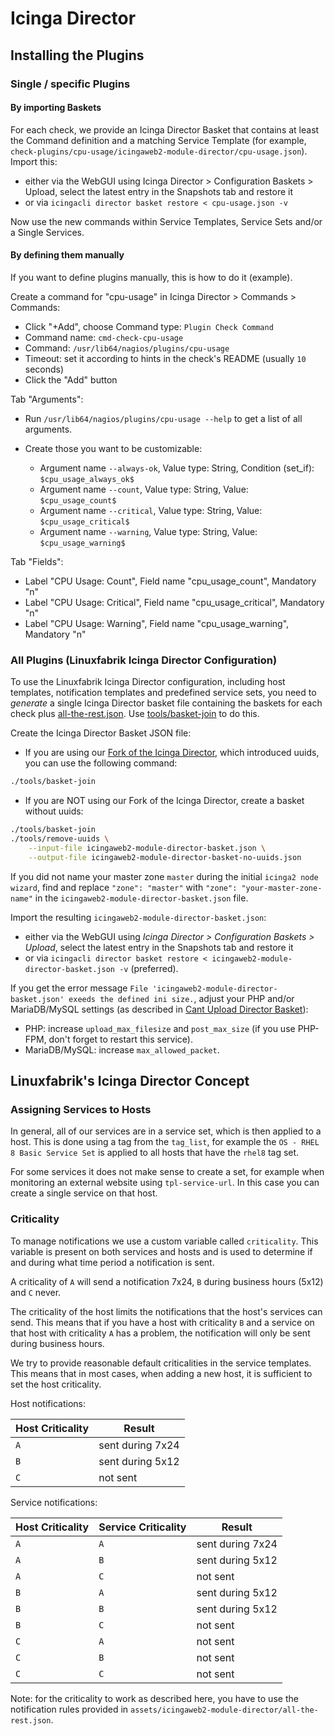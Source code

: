 # Icinga Director

## Installing the Plugins

### Single / specific Plugins

#### By importing Baskets

For each check, we provide an Icinga Director Basket that contains at least the Command definition and a matching Service Template (for example, `check-plugins/cpu-usage/icingaweb2-module-director/cpu-usage.json`). Import this:

* either via the WebGUI using Icinga Director \> Configuration Baskets \> Upload, select the latest entry in the Snapshots tab and restore it
* or via `icingacli director basket restore < cpu-usage.json -v`

Now use the new commands within Service Templates, Service Sets and/or a Single Services.


#### By defining them manually

If you want to define plugins manually, this is how to do it (example).

Create a command for "cpu-usage" in Icinga Director \> Commands \> Commands:

* Click "+Add", choose Command type: `Plugin Check Command`
* Command name: `cmd-check-cpu-usage`
* Command: `/usr/lib64/nagios/plugins/cpu-usage`
* Timeout: set it according to hints in the check's README (usually `10` seconds)
* Click the "Add" button

Tab "Arguments":

* Run `/usr/lib64/nagios/plugins/cpu-usage --help` to get a list of all arguments.

* Create those you want to be customizable:

    * Argument name `--always-ok`, Value type: String, Condition (set_if): `$cpu_usage_always_ok$`
    * Argument name `--count`, Value type: String, Value: `$cpu_usage_count$`
    * Argument name `--critical`, Value type: String, Value: `$cpu_usage_critical$`
    * Argument name `--warning`, Value type: String, Value: `$cpu_usage_warning$`

Tab "Fields":

* Label "CPU Usage: Count", Field name "cpu_usage_count", Mandatory "n"
* Label "CPU Usage: Critical", Field name "cpu_usage_critical", Mandatory "n"
* Label "CPU Usage: Warning", Field name "cpu_usage_warning", Mandatory "n"


### All Plugins (Linuxfabrik Icinga Director Configuration)

To use the Linuxfabrik Icinga Director configuration, including host templates, notification templates and predefined service sets, you need to *generate* a single Icinga Director basket file containing the baskets for each check plus [all-the-rest.json](https://github.com/Linuxfabrik/monitoring-plugins/blob/main/assets/icingaweb2-module-director/all-the-rest.json). Use [tools/basket-join](https://github.com/Linuxfabrik/monitoring-plugins/blob/main/tools/basket-join) to do this.

Create the Icinga Director Basket JSON file:

* If you are using our [Fork of the Icinga Director](https://github.com/Linuxfabrik/icingaweb2-module-director), which introduced uuids, you can use the following command:

```bash
./tools/basket-join
```

* If you are NOT using our Fork of the Icinga Director, create a basket without uuids:

```bash
./tools/basket-join
./tools/remove-uuids \
    --input-file icingaweb2-module-director-basket.json \
    --output-file icingaweb2-module-director-basket-no-uuids.json
```

If you did not name your master zone `master` during the initial `icinga2 node wizard`, find and replace `"zone": "master"` with `"zone": "your-master-zone-name"` in the `icingaweb2-module-director-basket.json` file.

Import the resulting `icingaweb2-module-director-basket.json`:

* either via the WebGUI using *Icinga Director \> Configuration Baskets \> Upload*, select the latest entry in the Snapshots tab and restore it
* or via `icingacli director basket restore < icingaweb2-module-director-basket.json -v` (preferred).

If you get the error message `File 'icingaweb2-module-director-basket.json' exeeds the defined ini size.`, adjust your PHP and/or MariaDB/MySQL settings (as described in [Cant Upload Director Basket](https://github.com/Icinga/icingaweb2-module-director/issues/2458)):

* PHP: increase `upload_max_filesize` and `post_max_size` (if you use PHP-FPM, don't forget to restart this service).
* MariaDB/MySQL: increase `max_allowed_packet`.


## Linuxfabrik's Icinga Director Concept

### Assigning Services to Hosts

In general, all of our services are in a service set, which is then applied to a host. This is done using a tag from the `tag_list`, for example the `OS - RHEL 8 Basic Service Set` is applied to all hosts that have the `rhel8` tag set.

For some services it does not make sense to create a set, for example when monitoring an external website using `tpl-service-url`. In this case you can create a single service on that host.


### Criticality

To manage notifications we use a custom variable called `criticality`. This variable is present on both services and hosts and is used to determine if and during what time period a notification is sent.

A criticality of `A` will send a notification 7x24, `B` during business hours (5x12) and `C` never.

The criticality of the host limits the notifications that the host's services can send. This means that if you have a host with criticality `B` and a service on that host with criticality `A` has a problem, the notification will only be sent during business hours.

We try to provide reasonable default criticalities in the service templates. This means that in most cases, when adding a new host, it is sufficient to set the host criticality.

Host notifications:

| Host Criticality | Result           |
|------------------|------------------|
| `A`              | sent during 7x24 |
| `B`              | sent during 5x12 |
| `C`              | not sent         |

Service notifications:

| Host Criticality | Service Criticality | Result           |
|------------------|---------------------|------------------|
| `A`              | `A`                 | sent during 7x24 |
| `A`              | `B`                 | sent during 5x12 |
| `A`              | `C`                 | not sent         |
| `B`              | `A`                 | sent during 5x12 |
| `B`              | `B`                 | sent during 5x12 |
| `B`              | `C`                 | not sent         |
| `C`              | `A`                 | not sent         |
| `C`              | `B`                 | not sent         |
| `C`              | `C`                 | not sent         |

Note: for the criticality to work as described here, you have to use the notification rules provided in `assets/icingaweb2-module-director/all-the-rest.json`.
